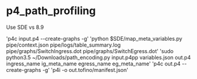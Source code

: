 # p4_path_profiling
Use SDE vs 8.9

'p4c input.p4 --create-graphs -g'
'python $SDE/map_meta_variables.py pipe/context.json pipe/logs/table_summary.log pipe/graphs/SwitchIngress.dot pipe/graphs/SwitchEgress.dot'
'sudo python3.5 ~/Downloads/path_encoding.py input.p4pp variables.json out.p4 ingress_name ig_meta_name egress_name eg_meta_name'
'p4c out.p4 --create-graphs -g'
'p4i -o out.tofino/manifest.json'